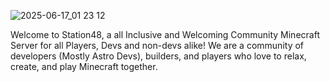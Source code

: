 ![2025-06-17_01 23 12](https://github.com/user-attachments/assets/145c4e81-f875-424c-b3ec-c99cbe6ef551)

Welcome to Station48, a all Inclusive and Welcoming Community Minecraft Server for all Players, Devs and non-devs alike! 
We are a community of developers (Mostly Astro Devs), builders, and players who love to relax, create, and play Minecraft together.
